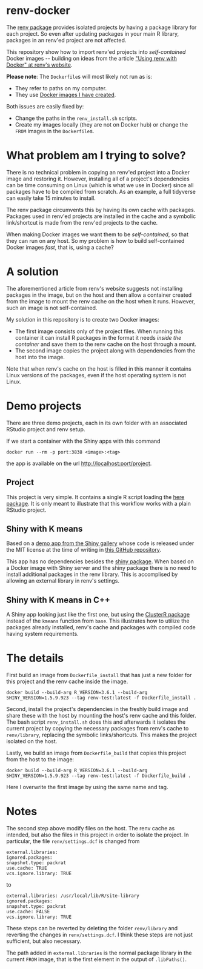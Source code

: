 renv-docker
===========

The [renv package](https://rstudio.github.io/renv) provides isolated projects by having a package library for each project.
So even after updating packages in your main R library, packages in an renv'ed project are not affected.

This repository show how to import renv'ed projects into *self-contained* Docker images -- building on ideas from the article ["Using renv with Docker" at renv's website](https://rstudio.github.io/renv/articles/docker.html).

**Please note**: The `Dockerfile`s will most likely not run as is:

- They refer to paths on my computer.
- They use [Docker images I have created](https://github.com/robertdj/r-dockerfiles).

Both issues are easily fixed by:

- Change the paths in the `renv_install.sh` scripts.
- Create my images locally (they are not on Docker hub) or change the `FROM` images in the `Dockerfile`s.


# What problem am I trying to solve?

There is no technical problem in copying an renv'ed project into a Docker image and restoring it.
However, installing all of a project's dependencies can be time consuming on Linux (which is what we use in Docker) since all packages have to be compiled from scratch.
As an example, a full tidyverse can easily take 15 minutes to install.

The renv package circumvents this by having its own cache with packages.
Packages used in renv'ed projects are installed in the cache and a symbolic link/shortcut is made from the renv'ed projects to the cache.

When making Docker images we want them to be *self-contained*, so that they can run on any host.
So my problem is how to build self-contained Docker images *fast*, that is, using a cache?


# A solution

The aforementioned article from renv's website suggests not installing packages in the image, but on the host and then allow a container created from the image to mount the renv cache on the host when it runs.
However, such an image is not self-contained.

My solution in this repository is to create two Docker images: 

- The first image consists only of the project files. When running this container it can install R packages in the format it needs *inside the container* and save them to the renv cache on the host through a mount.
- The second image copies the project along with dependencies from the host into the image.

Note that when renv's cache on the host is filled in this manner it contains Linux versions of the packages, even if the host operating system is not Linux.


# Demo projects

There are three demo projects, each in its own folder with an associated RStudio project and renv setup.

If we start a container with the Shiny apps with this command 

```
docker run --rm -p port:3838 <image>:<tag>
```

the app is available on the url <http://localhost:port/project>.


## Project

This project is very simple.
It contains a single R script loading the [here package](https://cran.r-project.org/package=here).
It is only meant to illustrate that this workflow works with a plain RStudio project.


## Shiny with K means

Based on a [demo app from the Shiny gallery](https://shiny.rstudio.com/gallery/kmeans-example.html) whose code is released under the MIT license at the time of writing in [this GitHub repository](https://github.com/rstudio/shiny-examples).

This app has no dependencies besides the [shiny package](https://cran.r-project.org/package=shiny).
When based on a Docker image with Shiny server and the shiny package there is no need to install additional packages in the renv library.
This is accomplised by allowing an external library in renv's settings.


## Shiny with K means in C++

A Shiny app looking just like the first one, but using the [ClusterR package](https://cran.r-project.org/package=ClusterR) instead of the `kmeans` function from `base`.
This illustrates how to utilize the packages already installed, renv's cache and packages with compiled code having system requirements.


# The details

First build an image from `Dockerfile_install` that has just a new folder for this project and the renv cache inside the image.

```
docker build --build-arg R_VERSION=3.6.1 --build-arg SHINY_VERSION=1.5.9.923 --tag renv-test:latest -f Dockerfile_install .
```

Second, install the project's dependencies in the freshly build image and share these with the host by mounting the host's renv cache and this folder.
The bash script `renv_install.sh` does this and afterwards it isolates the current project by copying the necessary packages from renv's cache to `renv/library`, replacing the symbolic links/shortcuts.
This makes the project isolated on the host.

Lastly, we build an image from `Dockerfile_build` that copies this project from the host to the image:

```
docker build --build-arg R_VERSION=3.6.1 --build-arg SHINY_VERSION=1.5.9.923 --tag renv-test:latest -f Dockerfile_build .
```

Here I overwrite the first image by using the same name and tag.


# Notes

The second step above modify files on the host.
The renv cache as intended, but also the files in this project in order to isolate the project.
In particular, the file `renv/settings.dcf` is changed from

```
external.libraries:
ignored.packages:
snapshot.type: packrat
use.cache: TRUE
vcs.ignore.library: TRUE
```

to

```
external.libraries: /usr/local/lib/R/site-library
ignored.packages:
snapshot.type: packrat
use.cache: FALSE
vcs.ignore.library: TRUE
```

These steps can be reverted by deleting the folder `renv/library` and reverting the changes in `renv/settings.dcf`.
I think these steps are not just sufficient, but also necessary.

The path added in `external.libraries` is the normal package library in the current `FROM` image, that is the first element in the output of `.libPaths()`.

